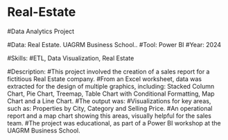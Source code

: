 # Real-Estate
#Data Analytics Project

#Data: Real Estate. UAGRM Business School..
#Tool: Power BI
#Year: 2024
 
#Skills:
#ETL, Data Visualization, Real Estate
 
#Description:
#This project involved the creation of a sales report for a fictitious Real Estate company.
#From an Excel worksheet, data was extracted for the design of multiple graphics, including: Stacked Column Chart, Pie Chart, Treemap, Table Chart with Conditional Formatting, Map Chart and a Line Chart.
#The output was:
#Visualizations for key areas, such as: Properties by City, Category and Selling Price.
#An operational report and a map chart showing this areas, visually helpful for the sales team.
#The project was educational, as part of a Power BI workshop at the UAGRM Business School.
